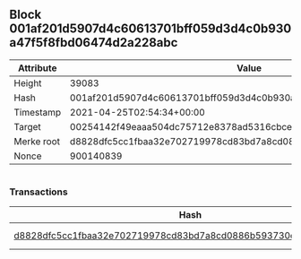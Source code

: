 ## Block 001af201d5907d4c60613701bff059d3d4c0b930a47f5f8fbd06474d2a228abc

Attribute | Value
--- | ---
Height | 39083
Hash | 001af201d5907d4c60613701bff059d3d4c0b930a47f5f8fbd06474d2a228abc
Timestamp | 2021-04-25T02:54:34+00:00
Target | 00254142f49eaaa504dc75712e8378ad5316cbcead634704b3734b6271167cc4
Merke root | d8828dfc5cc1fbaa32e702719978cd83bd7a8cd0886b593730cf097ea922d543
Nonce | 900140839

```

```

### Transactions

Hash | Amount
--- | ---
[d8828dfc5cc1fbaa32e702719978cd83bd7a8cd0886b593730cf097ea922d543](d8828dfc5cc1fbaa32e702719978cd83bd7a8cd0886b593730cf097ea922d543.md) | 10.00000000 SKEPTI 
